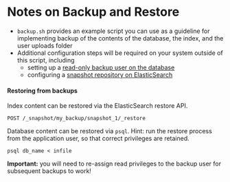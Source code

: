 # Notes on Backup and Restore

* `backup.sh` provides an example script you can use as a guideline for implementing backup of
  the contents of the database, the index, and the user uploads folder
* Additional configuration steps will be required on your system outside of this script, including
  - setting up a [read-only backup user on the database](https://github.com/pelagios/recogito2/wiki/Notes-on-Postgres-backup)
  - configuring a [snapshot repository on ElasticSearch](https://www.elastic.co/guide/en/elasticsearch/reference/2.4/modules-snapshots.html)

#### Restoring from backups

Index content can be restored via the ElasticSearch restore API.
```
POST /_snapshot/my_backup/snapshot_1/_restore
```

Database content can be restored via `psql`. Hint: run the restore process from the application
user, so that correct privileges are retained.
```
psql db_name < infile
```
__Important:__ you will need to re-assign read privileges to the backup user for subsequent
backups to work!
